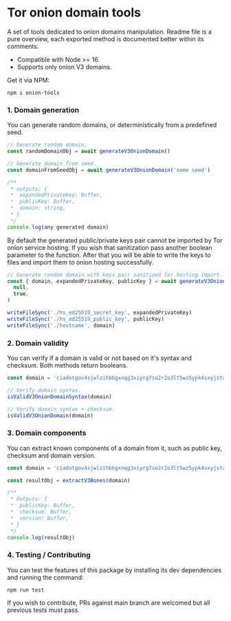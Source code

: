 # Tor onion domain tools

A set of tools dedicated to onion domains manipulation. Readme file is a pure overview, each exported method is documented better within its comments.

- Compatible with Node >= 16.
- Supports only onion V3 domains.

Get it via NPM:

```
npm i onion-tools
```

### 1. Domain generation

You can generate random domains, or deterministically from a predefined seed.

```js
// Generate random domain.
const randomDomainObj = await generateV3OnionDomain()

// Generate domain from seed.
const domainFromSeedObj = await generateV3OnionDomain('some seed')

/**
 * outputs: {
 *  expandedPrivateKey: Buffer,
 *  publicKey: Buffer,
 *  domain: string,
 * }
 */
console.log(any generated domain)
```

By default the generated public/private keys pair cannot be imported by Tor onion service hosting. If you wish that sanitization pass another boolean parameter to the function. After that you will be able to write the keys to files and import them to onion hosting successfully.

```js
// Generate random domain with keys pair sanitized for hosting import.
const { domain, expandedPrivateKey, publicKey } = await generateV3OnionDomain(
  null,
  true,
)

writeFileSync('./hs_ed25519_secret_key', expandedPrivateKey)
writeFileSync('./hs_ed25519_public_key', publicKey)
writeFileSync('./hostname', domain)
```

### 2. Domain validity

You can verify if a domain is valid or not based on it's syntax and checksum. Both methods return booleans.

```js
const domain = 'ciadotgov4sjwlzihbbgxnqg3xiyrg7so2r2o3lt5wz5ypk4sxyjstad.onion'

// Verify domain syntax.
isValidV3OnionDomainSyntax(domain)

// Verify domain syntax + checksum.
isValidV3OnionDomain(domain)
```

### 3. Domain components

You can extract known components of a domain from it, such as public key, checksum and domain version.

```js
const domain = 'ciadotgov4sjwlzihbbgxnqg3xiyrg7so2r2o3lt5wz5ypk4sxyjstad.onion'

const resultObj = extractV3Bones(domain)

/**
 * Outputs: {
 *  publicKey: Buffer,
 *  checksum: Buffer,
 *  version: Buffer,
 * }
 */
console.log(resultObj)
```

### 4. Testing / Contributing

You can test the features of this package by installing its dev dependencies and running the command:

```
npm run test
```

If you wish to contribute, PRs against main branch are welcomed but all previous tests must pass.
